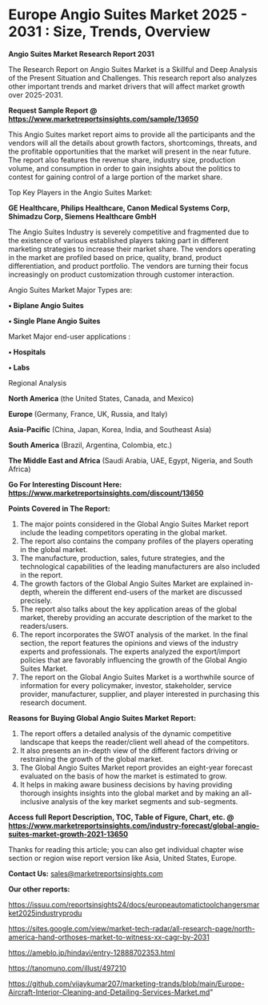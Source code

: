 # Europe Angio Suites Market 2025 - 2031 : Size, Trends, Overview

<strong>Angio Suites Market Research Report 2031</strong>

The Research Report on Angio Suites Market is a Skillful and Deep Analysis of the Present Situation and Challenges. This research report also analyzes other important trends and market drivers that will affect market growth over 2025-2031.

<strong>Request Sample Report @ <a href=https://www.marketreportsinsights.com/sample/13650>https://www.marketreportsinsights.com/sample/13650</a></strong>

This Angio Suites market report aims to provide all the participants and the vendors will all the details about growth factors, shortcomings, threats, and the profitable opportunities that the market will present in the near future. The report also features the revenue share, industry size, production volume, and consumption in order to gain insights about the politics to contest for gaining control of a large portion of the market share.

Top Key Players in the Angio Suites Market:

<strong>GE Healthcare, Philips Healthcare, Canon Medical Systems Corp, Shimadzu Corp, Siemens Healthcare GmbH</strong>

The Angio Suites Industry is severely competitive and fragmented due to the existence of various established players taking part in different marketing strategies to increase their market share. The vendors operating in the market are profiled based on price, quality, brand, product differentiation, and product portfolio. The vendors are turning their focus increasingly on product customization through customer interaction.

Angio Suites Market Major Types are:

<strong>• Biplane Angio Suites

• Single Plane Angio Suites</strong>

Market Major end-user applications :

<strong>• Hospitals

• Labs</strong>

Regional Analysis

</u><strong><b>North America</b></strong> (the United States, Canada, and Mexico)

<strong><b>Europe </b></strong>(Germany, France, UK, Russia, and Italy)

<strong><b>Asia-Pacific</b></strong> (China, Japan, Korea, India, and Southeast Asia)

<strong><b>South America</b></strong> (Brazil, Argentina, Colombia, etc.)

<strong><b>The Middle East and Africa</b></strong> (Saudi Arabia, UAE, Egypt, Nigeria, and South Africa)

<strong>Go For Interesting Discount Here: <a href=https://www.marketreportsinsights.com/discount/13650>https://www.marketreportsinsights.com/discount/13650</a></strong>

<strong>Points Covered in The Report:</strong>
<ol>
  <li>The major points considered in the Global Angio Suites Market report include the leading competitors operating in the global market.</li>
  <li>The report also contains the company profiles of the players operating in the global market.</li>
  <li>The manufacture, production, sales, future strategies, and the technological capabilities of the leading manufacturers are also included in the report.</li>
  <li>The growth factors of the Global Angio Suites Market are explained in-depth, wherein the different end-users of the market are discussed precisely.</li>
  <li>The report also talks about the key application areas of the global market, thereby providing an accurate description of the market to the readers/users.</li>
  <li>The report incorporates the SWOT analysis of the market. In the final section, the report features the opinions and views of the industry experts and professionals. The experts analyzed the export/import policies that are favorably influencing the growth of the Global Angio Suites Market.</li>
  <li>The report on the Global Angio Suites Market is a worthwhile source of information for every policymaker, investor, stakeholder, service provider, manufacturer, supplier, and player interested in purchasing this research document.</li>
</ol>
<strong>Reasons for Buying Global Angio Suites Market Report:</strong>

<ol>
  <li>The report offers a detailed analysis of the dynamic competitive landscape that keeps the reader/client well ahead of the competitors.</li>
  <li>It also presents an in-depth view of the different factors driving or restraining the growth of the global market.</li>
  <li>The Global Angio Suites Market report provides an eight-year forecast evaluated on the basis of how the market is estimated to grow.</li>
  <li>It helps in making aware business decisions by having providing thorough insights insights into the global market and by making an all-inclusive analysis of the key market segments and sub-segments.</li>
</ol>
<strong>Access full Report Description, TOC, Table of Figure, Chart, etc. @ <a href=https://www.marketreportsinsights.com/industry-forecast/global-angio-suites-market-growth-2021-13650>https://www.marketreportsinsights.com/industry-forecast/global-angio-suites-market-growth-2021-13650</a></strong>


Thanks for reading this article; you can also get individual chapter wise section or region wise report version like Asia, United States, Europe.

<strong>Contact Us:</strong>
sales@marketreportsinsights.com

<strong>Our other reports:</strong>

<a href=https://issuu.com/reportsinsights24/docs/europeautomatictoolchangersmarket2025industryprodu>https://issuu.com/reportsinsights24/docs/europeautomatictoolchangersmarket2025industryprodu</a>

<a href=https://sites.google.com/view/market-tech-radar/all-research-page/north-america-hand-orthoses-market-to-witness-xx-cagr-by-2031>https://sites.google.com/view/market-tech-radar/all-research-page/north-america-hand-orthoses-market-to-witness-xx-cagr-by-2031</a>

<a href=https://ameblo.jp/hindavi/entry-12888702353.html>https://ameblo.jp/hindavi/entry-12888702353.html</a>

<a href=https://tanomuno.com/illust/497210>https://tanomuno.com/illust/497210</a>

<a href=https://github.com/vijaykumar207/marketing-trands/blob/main/Europe-Aircraft-Interior-Cleaning-and-Detailing-Services-Market.md>https://github.com/vijaykumar207/marketing-trands/blob/main/Europe-Aircraft-Interior-Cleaning-and-Detailing-Services-Market.md</a>"
